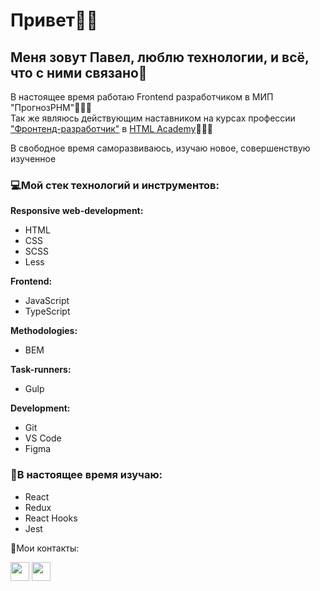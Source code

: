 <h1>Привет👋🏼</h1>

<h2>Меня зовут Павел, люблю технологии, и всё, что с ними связано🖤</h2>

<p>В настоящее время работаю Frontend разработчиком в МИП "ПрогнозРНМ"👨🏼‍💻<br>
Так же являюсь действующим наставником на курсах профессии <a href="https://htmlacademy.ru/profession/frontender">"Фронтенд-разработчик"</a> в <a href="https://htmlacademy.ru">HTML Academy</a>👨🏼‍🎓</p>

<p>В свободное время саморазвиваюсь, изучаю новое, совершенствую изученное</p>

<h3>💻Мой стек технологий и инструментов:</h3>

<b>Responsive web-development:</b>
<ul>
  <li>HTML</li>
  <li>CSS</li>
  <li>SCSS</li>
  <li>Less</li>
</ul>

<b>Frontend:</b>
<ul>
  <li>JavaScript</li>
  <li>TypeScript</li>
</ul>

<b>Methodologies:</b>
<ul>
  <li>BEM</li>
</ul>

<b>Task-runners:</b>
<ul>
  <li>Gulp</li>
</ul>

<b>Development:</b>
<ul>
  <li>Git</li>
  <li>VS Code</li>
  <li>Figma</li>
</ul>

<h3>🌱В настоящее время изучаю:</h3>
<ul>
  <li>React</li>
  <li>Redux</li>
  <li>React Hooks</li>
  <li>Jest</li>
</ul>

💌Мои контакты:  

<a href="https://t.me/nyukalo" target="_blank"><img src="https://img.icons8.com/fluent/30/000000/telegram-app.png" width="30" height="30"></a>
<a href="mailto:pavelnyukalo@gmail.com" target="_blank"><img src="https://img.icons8.com/fluent/30/000000/gmail--v2.png" width="30" height="30"></a>
